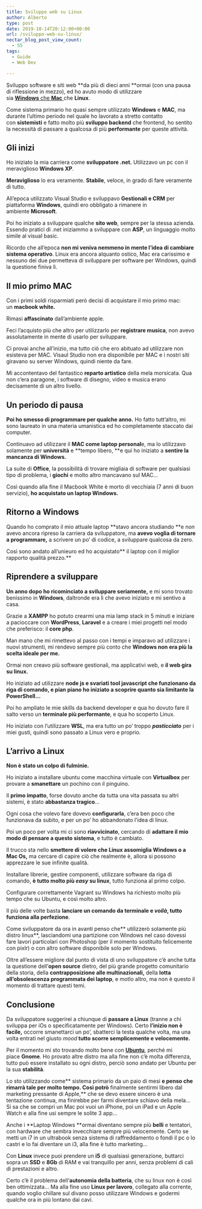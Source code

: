 ```yaml
---
title: Sviluppo web su Linux
author: Alberto
type: post
date: 2019-10-14T20:12:00+00:00
url: /sviluppo-web-su-linux/
nectar_blog_post_view_count:
  - 55
tags:
  - Guide
  - Web Dev

---
```

Sviluppo software e siti web **da più di dieci anni **ormai (con una pausa di riflessione in mezzo), ed ho avuto modo di utilizzare sia [**Windows** che **Mac** ][1]che **Linux**.

Come sistema primario ho quasi sempre utilizzato&nbsp;**Windows**&nbsp;e&nbsp;**MAC**, ma durante l’ultimo periodo nel quale ho lavorato a stretto contatto con&nbsp;**sistemisti**&nbsp;e fatto molto più&nbsp;**sviluppo backend**&nbsp;che frontend, ho sentito la necessità di passare a qualcosa di più&nbsp;**performante**&nbsp;per queste attività.

## Gli inizi

Ho iniziato la mia carriera come&nbsp;**sviluppatore .net.**&nbsp;Utilizzavo un pc con il meraviglioso&nbsp;**Windows XP**.

**Meraviglioso**&nbsp;lo era veramente.&nbsp;**Stabile**, veloce, in grado di fare veramente di tutto.

All’epoca utilizzato Visual Studio e sviluppavo&nbsp;**Gestionali e CRM**&nbsp;per piattaforma&nbsp;**Windows**, quindi ero obbligato a rimanere in ambiente&nbsp;**Microsoft**.

Poi ho iniziato a sviluppare qualche&nbsp;**sito web**, sempre per la stessa azienda. Essendo pratici di .net iniziammo a sviluppare con&nbsp;**ASP**, un linguaggio molto simile al visual basic.

Ricordo che all’epoca&nbsp;**non mi veniva nemmeno in mente l’idea di cambiare sistema operativo**. Linux era ancora alquanto ostico, Mac era carissimo e nessuno dei due permetteva di sviluppare per software per Windows, quindi la questione finiva lì.

## Il mio primo MAC

Con i primi soldi risparmiati però decisi di acquistare il mio primo mac: un&nbsp;**macbook white.**

Rimasi&nbsp;**affascinato**&nbsp;dall’ambiente apple.

Feci l’acquisto più che altro per utilizzarlo per&nbsp;**registrare musica**, non avevo assolutamente in mente di usarlo per sviluppare.

Ci provai anche all’inizio, ma tutto ciò che ero abituato ad utilizzare non esisteva per MAC. Visaul Studio non era disponibile per MAC e i nostri siti giravano su server Windows, quindi niente da fare.

Mi accontentavo del fantastico&nbsp;**reparto artistico**&nbsp;della mela morsicata. Qua non c’era paragone, i software di disegno, video e musica erano decisamente di un altro livello.

## Un periodo di pausa

**Poi ho smesso di programmare per qualche anno.**&nbsp;Ho fatto tutt’altro, mi sono laureato in una materia umanistica ed ho completamente staccato dai computer.

Continuavo ad utilizzare il&nbsp;**MAC come laptop personal**e, ma lo utilizzavo solamente per&nbsp;**università**&nbsp;e&nbsp;**tempo libero,&nbsp;**e qui ho iniziato a&nbsp;**sentire la mancanza di Windows.**

La suite di&nbsp;**Office**, la possibilità di trovare migliaia di software per qualsiasi tipo di problema, i&nbsp;**giochi**&nbsp;e molto altro mancavano sul MAC…

Così quando alla fine il Macbook White è morto di vecchiaia (7 anni di buon servizio),&nbsp;**ho acquistato un laptop Windows.**

## Ritorno a Windows

Quando ho comprato il mio attuale laptop&nbsp;**stavo ancora studiando&nbsp;**e non avevo ancora ripreso la carriera da sviluppatore, ma&nbsp;**avevo voglia di tornare a programmare,**&nbsp;a scrivere un po’ di codice, a sviluppare qualcosa da zero.

Così sono andato all’unieuro ed ho acquistato**&nbsp;il laptop con il miglior rapporto qualità prezzo.**

## Riprendere a sviluppare

**Un anno dopo ho ricominciato a sviluppare seriamente,**&nbsp;e mi sono trovato benissimo in&nbsp;**Windows**, daltronde era lì che avevo iniziato e mi sentivo a casa.

Grazie a&nbsp;**XAMPP**&nbsp;ho potuto crearmi una mia lamp stack in 5 minuti e iniziare a pacioccare con&nbsp;**WordPress**,&nbsp;**Laravel**&nbsp;e a creare i miei progetti nel modo che preferisco: il&nbsp;**core php**.

Man mano che mi rimettevo al passo con i tempi e imparavo ad utilizzare i nuovi strumenti, mi rendevo sempre più conto che&nbsp;**Windows non era più la scelta ideale per me.**

Ormai non creavo più software gestionali, ma applicativi web, e&nbsp;**il web gira su linux.**

Ho iniziato ad utilizzare&nbsp;**node js&nbsp;**e svariati tool&nbsp;**javascript**&nbsp;che funzionano da riga di comando, e pian piano ho iniziato a scoprire quanto sia**&nbsp;limitante la PowerShell…**

Poi ho ampliato le mie skills da backend developer e qua ho dovuto fare il salto verso un&nbsp;**terminale più performante**, e qua ho scoperto Linux.

Ho iniziato con l’utilizzare&nbsp;**WSL**, ma era tutto un po’ troppo&nbsp;_**pasticciato**_&nbsp;per i miei gusti, quindi sono passato a Linux vero e proprio.

## L’arrivo a Linux

**Non è stato un colpo di fulminie.**

Ho iniziato a installare ubuntu come macchina virtuale con&nbsp;**Virtualbox**&nbsp;per provare a&nbsp;**smanettare**&nbsp;un pochino con il pinguino.

Il&nbsp;**primo impatto**, forse dovuto anche da tutta una vita passata su altri sistemi, è stato&nbsp;**abbastanza tragico**…

Ogni cosa che volevo fare dovevo&nbsp;**configurarla**, c’era ben poco che funzionava da subito, e per un po’ ho abbandonato l’idea di linux.

Poi un poco per volta mi ci sono&nbsp;**riavvicinato**, cercando di&nbsp;**adattare il mio modo di pensare a questo sistema**, e tutto è cambiato.

Il trucco sta nello&nbsp;**smettere di volere che Linux assomiglia Windows o a Mac Os,**&nbsp;ma cercare di capire ciò che realmente è, allora si possono apprezzare le sue infinite qualità.

Installare librerie, gestire componenti, utilizzare software da riga di comando,&nbsp;**è tutto molto più&nbsp;_easy_&nbsp;su linux**, tutto funziona al primo colpo.

Configurare correttamente Vagrant su Windows ha richiesto molto più tempo che su Ubuntu, e così molto altro.

Il più delle volte basta&nbsp;**lanciare un comando da terminale e&nbsp;_voilà_, tutto funziona alla perfezione**.

Come sviluppatore da ora in avanti penso che**&nbsp;utilizzerò solamente più distro linux**, lasciandomi una partizione con Windows nel caso dovessi fare lavori particolari con Photoshop (per il momento sostituito felicemente con pixlr) o con altro software disponibile solo per Windows.

Oltre all’essere migliore dal punto di vista di uno sviluppatore c’è anche tutta la questione dell’**open source**&nbsp;dietro, del più grande progetto comunitario della storia, della&nbsp;**contrapposizione alle multinazionali,**&nbsp;della&nbsp;**lotta all’obsolescenza programmata dei laptop**, e motlo altro, ma non è questo il momento di trattare questi temi.

## Conclusione

Da sviluppatore suggerirei a chiunque di&nbsp;**passare a Linux**&nbsp;(tranne a chi sviluppa per iOs o specificatamente per Windows). Certo&nbsp;**l’inizio non è facile,**&nbsp;occorre smanettarci un po’, sbatterci la testa qualche volta, ma una volta entrati nel giusto&nbsp;_mood_**&nbsp;tutto scorre semplicemente e velocemente.**

Per il momento mi sto trovando molto bene con&nbsp;**<a href="https://www.ubuntu-it.org/" target="_blank" rel="noreferrer noopener">Ubuntu</a>**, perché mi piace&nbsp;**Gnome**. Ho provato altre distro ma alla fine non c’è molta differenza, tutto può essere installato su ogni distro, perciò sono andato per Ubuntu per la sua&nbsp;**stabilità**.

Lo sto utilizzando come**&nbsp;sistema primario da un paio di mesi&nbsp;**e penso che rimarrà tale per molto tempo. Così potrò**&nbsp;finalmente sentirmi libero dal marketing pressante di Apple,**&nbsp;che se devo essere sincero è una tentazione continua, ma finirebbe per farmi diventare schiavo della mela… Si sa che se compri un Mac poi vuoi un iPhone, poi un iPad e un Apple Watch e alla fine usi sempre le solite 3 app…

Anche i&nbsp;**Laptop Windows&nbsp;**ormai diventano sempre più&nbsp;**belli**&nbsp;e tentatori, con hardware che sembra invecchiare sempre più velocemente. Certo se metti un i7 in un ultrabook senza sistema di raffreddamento o fondi il pc o lo castri e lo fai diventare un i3, alla fine è tutto marketing…

Con&nbsp;**Linux**&nbsp;invece puoi prendere un&nbsp;**i5**&nbsp;di qualsiasi generazione, buttarci sopra un&nbsp;**SSD**&nbsp;e&nbsp;**8Gb**&nbsp;di RAM e vai tranquillo per anni, senza problemi di cali di prestazioni e altro.

Certo c’è il problema dell’**autonomia della batteria**, che su linux non è così ben ottimizzata… Ma alla fine uso&nbsp;**Linux per lavoro**, collegato alla corrente, quando voglio chillare sul divano posso utilizzare Windows e godermi qualche ora in più lontano dai cavi.

 [1]: https://albertoreineri.it/windows-vs-mac-per-sviluppo-web-la-mia-esperienza/